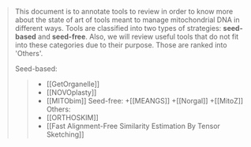 
> This document is to annotate tools to review in order to know more about the state of art of tools meant to manage mitochondrial DNA in different ways.
> Tools are classified into two types of strategies: **seed-based** and **seed-free**. Also, we will review useful tools that do not fit into these categories due to their purpose. Those are ranked into 'Others'. 
> 
> Seed-based:
>> + [[GetOrganelle]]
>> + [[NOVOplasty]]
>> + [[MITObim]]
> Seed-free:
>> +[[MEANGS]]
>> +[[Norgal]]
>> +[[MitoZ]]
>> Others:
>> + [[ORTHOSKIM]]
>> + [[Fast Alignment-Free Similarity Estimation By Tensor Sketching]]
